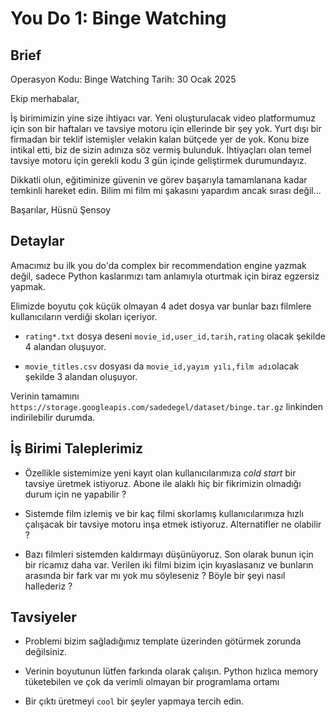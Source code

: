 # You Do 1: Binge Watching

## Brief

Operasyon Kodu: Binge Watching
Tarih: 30 Ocak 2025

Ekip merhabalar,

İş birimimizin yine size ihtiyacı var. Yeni oluşturulacak video platformumuz için son bir haftaları ve tavsiye motoru için ellerinde bir şey yok. Yurt dışı bir firmadan bir teklif istemişler velakin kalan bütçede yer de  yok. Konu bize intikal etti, biz de sizin adınıza söz vermiş bulunduk. İhtiyaçları olan temel tavsiye motoru için gerekli kodu 3 gün içinde geliştirmek durumundayız.

Dikkatli olun, eğitiminize güvenin ve görev başarıyla tamamlanana kadar temkinli hareket edin. Bilim mi film mi şakasını yapardım ancak sırası değil...

Başarılar,
Hüsnü Şensoy

## Detaylar

Amacımız bu ilk you do'da complex bir recommendation engine yazmak değil, sadece Python kaslarımızı tam anlamıyla oturtmak için biraz egzersiz yapmak.

Elimizde boyutu çok küçük olmayan 4 adet dosya var bunlar bazı filmlere kullanıcıların verdiği skoları içeriyor.

* `rating*.txt` dosya deseni `movie_id,user_id,tarih,rating` olacak şekilde 4 alandan oluşuyor.

* `movie_titles.csv` dosyası da `movie_id,yayım yılı,film adı`olacak şekilde 3 alandan oluşuyor.

Verinin tamamını `https://storage.googleapis.com/sadedegel/dataset/binge.tar.gz` linkinden indirilebilir durumda.


## İş Birimi Taleplerimiz

* Özellikle sistemimize yeni kayıt olan kullanıcılarımıza *cold start* bir tavsiye üretmek istiyoruz. Abone ile alaklı hiç bir fikrimizin olmadığı durum için ne yapabilir ? 

* Sistemde film izlemiş ve bir kaç filmi skorlamış kullanıcılarımıza hızlı çalışacak bir tavsiye motoru inşa etmek istiyoruz. Alternatifler ne olabilir ?

* Bazı filmleri sistemden kaldırmayı düşünüyoruz. Son olarak bunun için bir ricamız daha var. Verilen iki filmi bizim için kıyaslasanız ve bunların arasında bir fark var mı yok mu söyleseniz ? Böyle bir şeyi nasıl hallederiz ?


## Tavsiyeler

* Problemi bizim sağladığımız template üzerinden götürmek zorunda değilsiniz.

* Verinin boyutunun lütfen farkında olarak çalışın. Python hızlıca memory tüketebilen ve çok da verimli olmayan bir programlama ortamı

* Bir çıktı üretmeyi `cool` bir şeyler yapmaya tercih edin.
